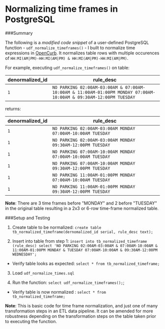 # Normalizing time frames in PostgreSQL

###Summary

The following is a *modified code snippet* of a user-defined PostgreSQL function - `udf_normalize_timeframes()` - I built to normalize time expressions in [OpenCurb](http://www.opencurb.nyc). It normalizes table rows with multiple occurences of `HH:MI(AM|PM)-HH:MI(AM|PM) & HH:MI(AM|PM)-HH:MI(AM|PM)`.

For example, executing `udf_normalize_timeframes()` on table:

denormalized_id | rule_desc
------------ | -------------
`1` | `NO PARKING 02:00AM-03:00AM & 07:00AM-10:00AM & 11:00AM-01:00PM MONDAY 07:00AM-10:00AM & 09:30AM-12:00PM TUESDAY`

returns:

denormalized_id | rule_desc
------------ | -------------
`1`|`NO PARKING 02:00AM-03:00AM MONDAY 07:00AM-10:00AM TUESDAY`
`1`|`NO PARKING 02:00AM-03:00AM MONDAY 09:30AM-12:00PM TUESDAY`
`1`|`NO PARKING 07:00AM-10:00AM MONDAY 07:00AM-10:00AM TUESDAY`
`1`|`NO PARKING 07:00AM-10:00AM MONDAY 09:30AM-12:00PM TUESDAY`
`1`|`NO PARKING 11:00AM-01:00PM MONDAY 07:00AM-10:00AM TUESDAY`
`1`|`NO PARKING 11:00AM-01:00PM MONDAY 09:30AM-12:00PM TUESDAY`

**Note**: There are 3 time frames before "MONDAY" and 2 before "TUESDAY" in the original table resulting in a 2x3 or 6-row time-frame normalized table.

###Setup and Testing

1. Create table to be normalized: `create table tb_normalized_timeframe(dernomalized_id serial, rule_desc text);`

2. Insert into table from step 1: `insert into tb_normalized_timeframe (rule_desc) select 'NO PARKING 02:00AM-03:00AM & 07:00AM-10:00AM & 11:00AM-01:00PM MONDAY & TUESDAY 07:00AM-10:00AM & 09:30AM-12:00PM WEDNESDAY';` 
 * Verify table looks as expected: `select * from tb_normalized_timeframe;`
 
3. Load `udf_normalize_times.sql`

4. Run the function: `select udf_normalize_timeframes();`;
 * Verify table is now normalized : `select * from tb_normalized_timeframe;`

**Note**: This is basic code for time frame normalization, and just one of many transformation steps in an ETL data pipeline. It can be amended for more robustness depending on the transformation steps on the table taken prior to executing the function.
